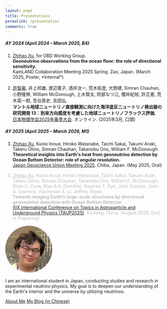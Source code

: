 ```yaml
---
layout: page
title: Presentations
permalink: /presentation
comments: true
---
```

<style>
  li {
    margin-bottom: 16px;
  }
</style>

<div class="row justify-content-between">
<div class="col-md-8 pr-5">

<h5>AY 2024 (April 2024 – March 2025, B4)</h5>

<ol>
  <li>
    <span><u>Zhihao Xu</u>, for OBD Working Group. </span><br>
    <span><b>Geoneutrino observations from the ocean floor: the role of directional sensitivity. </b></span><br>
    <span>KamLAND Collaboration Meeting 2025 Spring. Zao, Japan. (March 2025, Poster, *Internal*) </span>
  </li>
  <li>
    <span><u>許智豪</u>, 井上邦雄, 渡辺寛子, 酒井汰一, 荒木拓登, 大野建, Simran Chauhan, 小野隆伸, William McDonough, 上木賢太, 阿部なつ江, 櫻井紀旭, 許正憲, 荒木英一郎, 笠谷貴史, 吉田弘. </span><br>
    <span><b>マントル地球ニュートリノ直接観測に向けた海洋底反ニュートリノ検出器の研究開発 13：到来方向感度を考慮した地球ニュートリノフラックス評価. </b></span><br>
    <span><a href="https://onsite.gakkai-web.net/jps/jps_search/2025sp/data2/html/programsj.html#:~:text=%E3%83%9E%E3%83%B3%E3%83%88%E3%83%AB%E5%9C%B0%E7%90%83%E3%83%8B%E3%83%A5%E3%83%BC%E3%83%88%E3%83%AA%E3%83%8E%E7%9B%B4%E6%8E%A5%E8%A6%B3%E6%B8%AC%E3%81%AB%E5%90%91%E3%81%91%E3%81%9F%E6%B5%B7%E6%B4%8B%E5%BA%95%E5%8F%8D%E3%83%8B%E3%83%A5%E3%83%BC%E3%83%88%E3%83%AA%E3%83%8E%E6%A4%9C%E5%87%BA%E5%99%A8%E3%81%AE%E7%A0%94%E7%A9%B6%E9%96%8B%E7%99%BA%2013%EF%BC%9A%E5%88%B0%E6%9D%A5%E6%96%B9%E5%90%91%E6%84%9F%E5%BA%A6%E3%82%92%E8%80%83%E6%85%AE%E3%81%97%E3%81%9F%E5%9C%B0%E7%90%83%E3%83%8B%E3%83%A5%E3%83%BC%E3%83%88%E3%83%AA%E3%83%8E%E3%83%95%E3%83%A9%E3%83%83%E3%82%AF%E3%82%B9%E8%A9%95%E4%BE%A1%E3%80%80%EF%BC%8820%E5%88%86%EF%BC%89" target="_blank">日本物理学会2025年春季大会</a>. オンライン. (2025年3月, 口頭)</span>
  </li>
</ol>

<h5>AY 2025 (April 2025 – March 2026, M1)</h5>
<ol start="3">
  <li>
    <span><u>Zhihao Xu</u>, Kunio Inoue, Hiroko Watanabe, Taichi Sakai, Takumi Araki, Takeru Ohno, Simran Chauhan, Takanobu Ono, William F. McDonough. </span><br>
    <span><b>Theoretical insights into Earth's heat from geoneutrino detection by Ocean Bottom Detector: role of angular resolution. </b></span><br>
    <span><a href="https://confit.atlas.jp/guide/event/jpgu2025/subject/SIT21-05/detail" target="_blank">Japan Geoscience Union Meeting 2025</a>. Chiba, Japan. (May 2025, Oral) </span>
  </li>
  <li style="color: #bbbbbb;">
    <span><u>Zhihao Xu</u>, Kunio Inoue, Hiroko Watanabe, Taichi Sakai, Takumi Araki, Takeru Ohno, Simran Chauhan, Takanobu Ono, William F. McDonough, Brian C. Crow, Max A.A. Dornfest, Stephen T. Dye, John Graham, John G. Learned, Viacheslav A. Li, Jeffrey Yepez. </span><br>
    <span><b>Towards imaging Earth’s large-scale structures by directional geoneutrino detection with Ocean Bottom Detector. </b></span><br>
    <span><a href="https://hep.tsinghua.edu.cn/taup/" target="_blank">XIX International Conference on Topics in Astroparticle and Underground Physics (TAUP2025)</a>. Xichang, China. (August 2025, Oral, in Preparing) </span>
  </li>
</ol>



</div>

<div class="col-md-4">

<div class="sticky-top sticky-top-80">
<img src="assets/images/ZhihaoXu.png" alt="Zhihao Xu" style="width: 150px; border-radius: 50%; margin: 0 auto;"><br>
  <p>I am an international student in Japan, conducting studies and research in experimental neutrino physics.
    My goal is to deepen our understanding of the Earth's interior and the universe by utilizing neutrinos.</p>
<a target="_blank" href="https://kyochigo.github.io/about" class="btn btn-danger">About Me</a>
<a target="_blank" href="https://kyochigo.com/" class="btn btn-warning">My Blog (in Chinese)</a>
</div>

</div>
</div>
